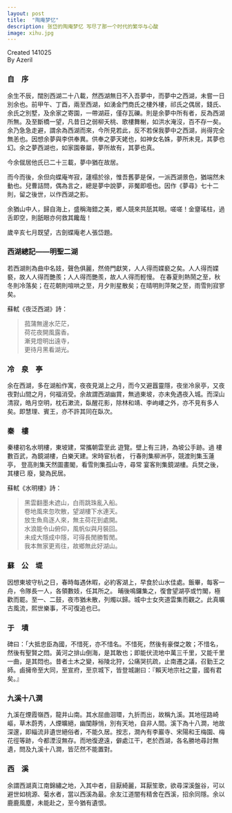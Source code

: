 ```yaml
---
layout: post
title:  "陶庵梦忆"
description: 张岱的陶庵梦忆 写尽了那一个时代的繁华与心酸
image: xihu.jpg
---
```


Created 141025  
By Azeril

### 自　序

余生不辰，闊別西湖二十八載，然西湖無日不入吾夢中，而夢中之西湖，未嘗一日別余也。前甲午、丁酉，兩至西湖，如湧金門商氏之樓外樓，祁氏之偶居，錢氏、余氏之別墅，及余家之寄園，一帶湖莊，僅存瓦礫。則是余夢中所有者，反為西湖所無。及至斷橋一望，凡昔日之弱柳夭桃、歌樓舞榭，如洪水淹沒，百不存一矣。余乃急急走避，謂余為西湖而來，今所見若此，反不若保我夢中之西湖，尚得完全無恙也。因想余夢與李供奉異。供奉之夢天姥也，如神女名姝，夢所未見，其夢也幻。余之夢西湖也，如家園眷屬，夢所故有，其夢也真。

今余僦居他氏已二十三載，夢中猶在故居。

而今而後，余但向蝶庵岑寂，蘧榻於徐，惟吾舊夢是保，一派西湖景色，猶端然未動也。兒曹詰問，偶為言之，總是夢中說夢，非魘即囈也。因作《夢尋》七十二則，留之後世，以作西湖之影。

余猶山中人，歸自海上，盛稱海錯之美，鄉人競來共舐其眼。嗟嗟！金齏瑤柱，過舌即空，則舐眼亦何救其饞哉！

歲辛亥七月既望，古劍蝶庵老人張岱題。

### 西湖總記——明聖二湖

若西湖則為曲中名妓，聲色俱麗，然倚門獻笑，人人得而媟褻之矣。人人得而媟褻，故人人得而艷羨；人人得而艷羨，故人人得而輕慢。
在春夏則熱鬧之至，秋冬則冷落矣；在花朝則喧哄之至，月夕則星散矣；在晴明則萍聚之至，雨雪則寂寥矣。

蘇軾《夜泛西湖》詩：

> 菰蒲無邊水茫茫，  
荷花夜開風露香。  
漸見燈明出遠寺，  
更待月黑看湖光。



### 冷　泉　亭

余在西湖，多在湖船作寓，夜夜見湖上之月，而今又避囂靈隱，夜坐冷泉亭，又夜夜對山間之月，何福消受。余故謂西湖幽賞，無過東坡，亦未免遇夜入城。而深山清寂，皓月空明，枕石漱流，臥醒花影，除林和靖、李岣嶁之外，亦不見有多人矣。即慧理、賓王，亦不許其同在臥次。



### 秦　樓

秦樓初名水明樓，東坡建，常攜朝雲至此
遊覽。壁上有三詩，為坡公手跡。過
樓數百武，為鏡湖樓，白樂天建。宋時宦杭者，
行春則集柳洲亭，競渡則集玉蓮亭，
登高則集天然圖畫閣，看雪則集孤山寺，尋常
宴客則集鏡湖樓。兵燹之後，其樓已
廢，變為民居。

蘇軾《水明樓》詩：

> 黑雲翻墨未遮山，白雨跳珠亂入船。  
卷地風來忽吹散，望湖樓下水連天。  
放生魚鳥逐人來，無主荷花到處開。  
水浪能令山俯仰，風帆似與月裝回。  
未成大隱成中隱，可得長閒勝暫閒。  
我本無家更焉往，故鄉無此好湖山。  


### 蘇　公　堤

  因想東坡守杭之日，春時每遇休暇，必約客湖上，早食於山水佳處。飯畢，每客一舟，令隊長一人，各領數妓，任其所之。
  晡後鳴鑼集之，復會望湖亭或竹閣，極歡而罷。至一、二鼓，夜市猶未散，列燭以歸。城中士女夾道雲集而觀之。此真曠古風流，熙世樂事，不可復追也已。


### 于　墳

碑曰：「大抵忠臣為國，不惜死，亦不惜名。不惜死，然後有豪傑之敢；不惜名，然後有聖賢之悶。黃河之排山倒海，是其敢也；即能伏流地中萬三千里，又能千里一曲，是其悶也。昔者土木之變，裕陵北狩，公痛哭抗疏，止南遷之議，召勤王之師。鹵擁帝至大同，至宣府，至京城下，皆登城謝曰：『賴天地宗社之靈，國有君矣。』


### 九溪十八澗

九溪在煙霞嶺西，龍井山南。其水屈曲洄環，九折而出，故稱九溪。其地徑路崎嶇，草木蔚秀，人煙曠絕，幽闃靜悄，別有天地，自非人間。溪下為十八澗，地故深邃，即緇流非遺世絕俗者，不能久居。按志，澗內有李巖寺、宋陽和王梅園、梅花徑等跡，今都湮沒無存。而地復遼遠，僻處江干，老於西湖，各名勝地尋討無遺，問及九溪十八澗，皆茫然不能置對。

### 西　溪

余謂西湖真江南錦繡之地，入其中者，目厭綺麗，耳厭笙歌，欲尋深溪盤谷，可以避世如桃源、菊水者，當以西溪為最。余友江道闇有精舍在西溪，招余同隱。余以鹿鹿風塵，未能赴之，至今猶有遺恨。


